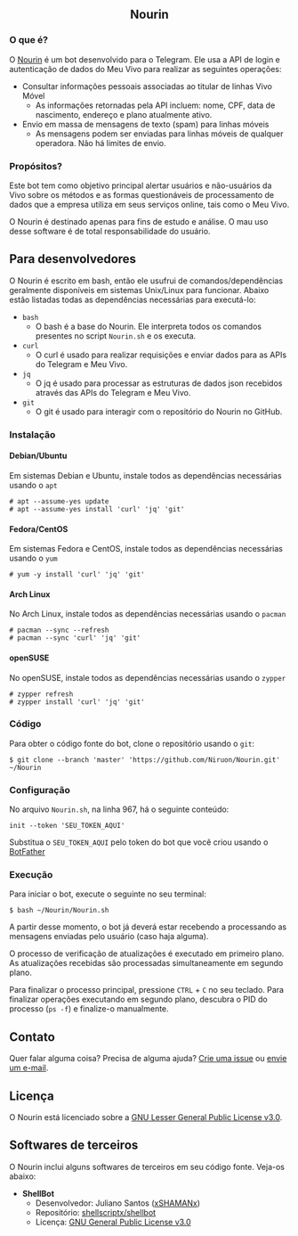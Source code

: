 <h2 align='center'>Nourin</h2>

### O que é?

O [Nourin](https://t.me:443/Niruon_bot) é um bot desenvolvido para o Telegram. Ele usa a API de login e autenticação de dados do Meu Vivo para realizar as seguintes operações:

- Consultar informações pessoais associadas ao titular de linhas Vivo Móvel
  -  As informações retornadas pela API incluem: nome, CPF, data de nascimento, endereço e plano atualmente ativo.
- Envio em massa de mensagens de texto (spam) para linhas móveis
  -  As mensagens podem ser enviadas para linhas móveis de qualquer operadora. Não há limites de envio.

### Propósitos?

Este bot tem como objetivo principal alertar usuários e não-usuários da Vivo sobre os métodos e as formas questionáveis de processamento de dados que a empresa utiliza em seus serviços online, tais como o Meu Vivo.

O Nourin é destinado apenas para fins de estudo e análise. O mau uso desse software é de total responsabilidade do usuário.

## Para desenvolvedores

O Nourin é escrito em bash, então ele usufrui de comandos/dependências geralmente disponíveis em sistemas Unix/Linux para funcionar. Abaixo estão listadas todas as dependências necessárias para executá-lo:

- `bash`
   - O bash é a base do Nourin. Ele interpreta todos os comandos presentes no script `Nourin.sh` e os executa.
- `curl`
   - O curl é usado para realizar requisições e enviar dados para as APIs do Telegram e Meu Vivo.
- `jq`
   - O jq é usado para processar as estruturas de dados json recebidos através das APIs do Telegram e Meu Vivo.
- `git`
   - O git é usado para interagir com o repositório do Nourin no GitHub.

### Instalação

#### Debian/Ubuntu

Em sistemas Debian e Ubuntu, instale todos as dependências necessárias usando o `apt`

```
# apt --assume-yes update
# apt --assume-yes install 'curl' 'jq' 'git'
```

#### Fedora/CentOS

Em sistemas Fedora e CentOS, instale todos as dependências necessárias usando o `yum`

```
# yum -y install 'curl' 'jq' 'git'
```

#### Arch Linux

No Arch Linux, instale todos as dependências necessárias usando o `pacman`

```
# pacman --sync --refresh
# pacman --sync 'curl' 'jq' 'git'
```

#### openSUSE

No openSUSE, instale todos as dependências necessárias usando o `zypper`

```
# zypper refresh
# zypper install 'curl' 'jq' 'git'
```

### Código

Para obter o código fonte do bot, clone o repositório usando o `git`:

```
$ git clone --branch 'master' 'https://github.com/Niruon/Nourin.git' ~/Nourin
```

### Configuração

No arquivo `Nourin.sh`, na linha 967, há o seguinte conteúdo:

```
init --token 'SEU_TOKEN_AQUI'
```

Substitua o `SEU_TOKEN_AQUI` pelo token do bot que você criou usando o [BotFather](https://t.me:443/BotFather)

### Execução

Para iniciar o bot, execute o seguinte no seu terminal:

```
$ bash ~/Nourin/Nourin.sh
```

A partir desse momento, o bot já deverá estar recebendo a processando as mensagens enviadas pelo usuário (caso haja alguma).

O processo de verificação de atualizações é executado em primeiro plano. As atualizações recebidas são processadas simultaneamente em segundo plano.

Para finalizar o processo principal, pressione `CTRL` + `C` no seu teclado. Para finalizar operações executando em segundo plano, descubra o PID do processo (`ps -f`) e finalize-o manualmente.

## Contato

Quer falar alguma coisa? Precisa de alguma ajuda? [Crie uma issue](https://github.com:443/Niruon/Nourin/issues) ou [envie um e-mail](mailto:nourin@telegmail.com).

## Licença

O Nourin está licenciado sobre a [GNU Lesser General Public License v3.0](LICENSE).

## Softwares de terceiros

O Nourin inclui alguns softwares de terceiros em seu código fonte. Veja-os abaixo:

- **ShellBot**
  - Desenvolvedor: Juliano Santos ([xSHAMANx](https://github.com:443/xSHAMANx))
  - Repositório: [shellscriptx/shellbot](https://github.com:443/shellscriptx/shellbot)
  - Licença: [GNU General Public License v3.0](https://github.com:443/shellscriptx/shellbot/blob/master/LICENSE.txt)

